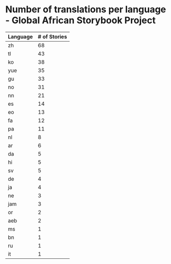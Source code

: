 # Number of translations per language - Global African Storybook Project

Language | # of Stories
-------- | ------------
zh | 68
tl | 43
ko | 38
yue | 35
gu | 33
no | 31
nn | 21
es | 14
eo | 13
fa | 12
pa | 11
nl | 8
ar | 6
da | 5
hi | 5
sv | 5
de | 4
ja | 4
ne | 3
jam | 3
or | 2
aeb | 2
ms | 1
bn | 1
ru | 1
it | 1
